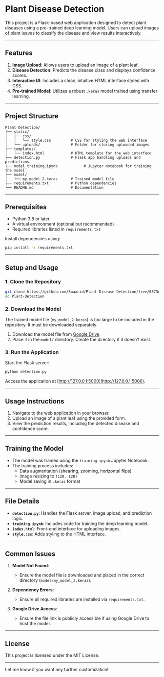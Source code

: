 

# Plant Disease Detection

This project is a Flask-based web application designed to detect plant diseases using a pre-trained deep learning model. Users can upload images of plant leaves to classify the disease and view results interactively.

---

## Features

1. **Image Upload**: Allows users to upload an image of a plant leaf.
2. **Disease Detection**: Predicts the disease class and displays confidence scores.
3. **Interactive UI**: Includes a clean, intuitive HTML interface styled with CSS.
4. **Pre-trained Model**: Utilizes a robust `.keras` model trained using transfer learning.

---

## Project Structure

```
Plant Detection/
├── static/
│   ├── css/
│   │   └── style.css         # CSS for styling the web interface
│   └── uploads/              # Folder for storing uploaded images
├── templates/
│   └── index.html            # HTML template for the web interface
├── detection.py              # Flask app handling uploads and predictions
├── model_training.ipynb            # Jupyter Notebook for training the model
├── model/
│   └── my_model_2.keras      # Trained model file
├── requirements.txt          # Python dependencies
└── README.md                 # Documentation
```

---

## Prerequisites

- Python 3.8 or later
- A virtual environment (optional but recommended)
- Required libraries listed in `requirements.txt`

Install dependencies using:
```bash
pip install -r requirements.txt
```

---

## Setup and Usage

### 1. Clone the Repository

```bash
git clone https://github.com/Swaanid/Plant-Disease-Detection/tree/6373ddaad4619c2832901ab5cf6557cada135468.git
cd Plant-Detection
```

### 2. Download the Model

The trained model file (`my_model_2.keras`) is too large to be included in the repository. It must be downloaded separately:

1. Download the model file from [Google Drive](https://drive.google.com/file/d/1c3Yyca_QZKQ2jaV1cJFXDfWCp-iyzes7/view?usp=sharing).
2. Place it in the `model/` directory. Create the directory if it doesn't exist.

### 3. Run the Application

Start the Flask server:

```bash
python detection.py
```

Access the application at [http://127.0.0.1:5000](http://127.0.0.1:5000).

---

## Usage Instructions

1. Navigate to the web application in your browser.
2. Upload an image of a plant leaf using the provided form.
3. View the prediction results, including the detected disease and confidence score.

---

## Training the Model

- The model was trained using the `training.ipynb` Jupyter Notebook.
- The training process includes:
  - Data augmentation (shearing, zooming, horizontal flips)
  - Image resizing to `(128, 128)`
  - Model saving in `.keras` format

---

## File Details

- **`detection.py`**: Handles the Flask server, image upload, and prediction logic.
- **`training.ipynb`**: Includes code for training the deep learning model.
- **`index.html`**: Front-end interface for uploading images.
- **`style.css`**: Adds styling to the HTML interface.

---

## Common Issues

1. **Model Not Found**:
   - Ensure the model file is downloaded and placed in the correct directory (`model/my_model_2.keras`).

2. **Dependency Errors**:
   - Ensure all required libraries are installed via `requirements.txt`.

3. **Google Drive Access**:
   - Ensure the file link is publicly accessible if using Google Drive to host the model.

---

## License

This project is licensed under the MIT License.

---

Let me know if you want any further customization!
